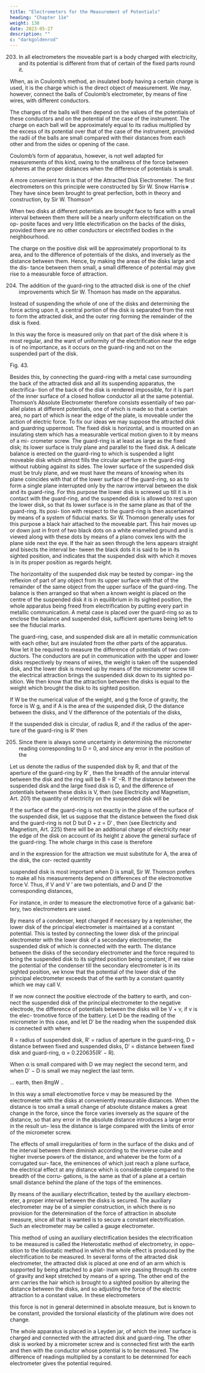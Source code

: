 ```yaml
---
title: "Electrometers for the Measurement of Potentials"
heading: "Chapter 11e"
weight: 138
date: 2023-05-27
description: ""
c: "darkgoldenrod"
---
```



203. In all electrometers the moveable part is a body charged with electricity, and its potential is different from that of certain of the fixed parts round it. 

When, as in Coulomb’s method, an insulated body having a certain charge is used, it is the charge which is the direct object of measurement. We may, however, connect the balls of Coulomb’s electrometer, by means of fine wires, with different conductors. 

The charges of the balls will then depend on the values of the potentials of these conductors and on the potential of the case of the instrument. The charge on each ball will be approximately equal to its radius multiplied by the excess of its potential over that of the case of the instrument, provided the radii of the balls are small compared with their distances from each other and from the sides or opening of the case.


Coulomb’s form of apparatus, however, is not well adapted for measurements of this kind, owing to the smallness of the force between spheres at the proper distances when the difference of potentials is small. 

A more convenient form is that of the Attracted Disk Electrometer. The first electrometers on this principle were constructed by Sir W. Snow Harris∗ . They have since been brought to great perfection, both in theory and construction, by Sir W. Thomson†

When two disks at different potentials are brought face to face with a small interval between them there will be a nearly uniform electrification on the op- posite faces and very little electrification on the backs of the disks, provided there are no other conductors or electrified bodies in the neighbourhood. 

The charge on the positive disk will be approximately proportional to its area, and to the difference of potentials of the disks, and inversely as the distance between them. Hence, by making the areas of the disks large and the dis- tance between them small, a small difference of potential may give rise to a measurable force of attraction.

204. The addition of the guard-ring to the attracted disk is one of the chief improvements which Sir W. Thomson has made on the apparatus.

Instead of suspending the whole of one of the disks and determining the force acting upon it, a central portion of the disk is separated from the rest to form the attracted disk, and the outer ring forming the remainder of the disk is fixed.

In this way the force is measured only on that part of the disk where it is most regular, and the want of uniformity of the electrification near the edge is of no importance, as it occurs on the guard-ring and not on the suspended part of the disk.

Fig. 43.

Besides this, by connecting the guard-ring with a metal case surrounding the back of the attracted disk and all its suspending apparatus, the electrifica- tion of the back of the disk is rendered impossible, for it is part of the inner surface of a closed hollow conductor all at the same potential. Thomson’s Absolute Electrometer therefore consists essentially of two par- allel plates at different potentials, one of which is made so that a certain area, no part of which is near the edge of the plate, is moveable under the action of electric force. To fix our ideas we may suppose the attracted disk and guardring uppermost. The fixed disk is horizontal, and is mounted on an insulating stem which has a measurable vertical motion given to it by means of a mi- crometer screw. The guard-ring is at least as large as the fixed disk; its lower surface is truly plane and parallel to the fixed disk. A delicate balance is erected on the guard-ring to which is suspended a light moveable disk which almost fills the circular aperture in the guard-ring without rubbing against its sides. The lower surface of the suspended disk must be truly plane, and we must have the means of knowing when its plane coincides with that of the lower surface of the guard-ring, so as to form a single plane interrupted only by the narrow interval between the disk and its guard-ring. For this purpose the lower disk is screwed up till it is in contact with the guard-ring, and the suspended disk is allowed to rest upon the lower disk, so that its lower surface is in the same plane as that of the guard-ring. Its posi-
tion with respect to the guard-ring is then ascertained by means of a system of
fiducial marks. Sir W. Thomson generally uses for this purpose a black hair
attached to the moveable part. This hair moves up or down just in front of
two black dots on a white enamelled ground and is viewed along with these
dots by means of a plano convex lens with the plane side next the eye. If
the hair as seen through the lens appears straight and bisects the interval be-
tween the black dots it is said to be in its sighted position, and indicates that
the suspended disk with which it moves is in its proper position as regards
height. 

The horizontality of the suspended disk may be tested by compar- ing the reflexion of part of any object from its upper surface with that of the remainder of the same object from the upper surface of the guard-ring. The balance is then arranged so that when a known weight is placed on the centre of the suspended disk it is in equilibrium in its sighted position, the whole apparatus being freed from electrification by putting every part in metallic communication. A metal case is placed over the guard-ring so as to enclose the balance and suspended disk, sufficient apertures being left to see the fiducial marks.

The guard-ring, case, and suspended disk are all in metallic communication
with each other, but are insulated from the other parts of the apparatus.
Now let it be required to measure the difference of potentials of two con-
ductors. The conductors are put in communication with the upper and lower
disks respectively by means of wires, the weight is taken off the suspended
disk, and the lower disk is moved up by means of the micrometer screw till
the electrical attraction brings the suspended disk down to its sighted po-
sition. We then know that the attraction between the disks is equal to the
weight which brought the disk to its sighted position.

If W be the numerical value of the weight, and g the force of gravity,
the force is W g, and if A is the area of the suspended disk, D the distance
between the disks, and V the difference of the potentials of the disks,

If the suspended disk is circular, of radius R, and if the radius of the aper-
ture of the guard-ring is R′ then

<!-- A = 12 π(R2 + R′2 )∗ , and V = 4D √
gW
R2 + R′2 -->


205. Since there is always some uncertainty in determining the micrometer reading corresponding to D = 0, and since any error in the position of the


Let us denote the radius of the suspended disk by R, and that of the aperture of the guard-ring
by R′ , then the breadth of the annular interval between the disk and the ring will be B = R′ −R.
If the distance between the suspended disk and the large fixed disk is D, and the difference of
potentials between these disks is V, then (see Electricity and Magnetism, Art. 201) the quantity
of electricity on the suspended disk will be
<!-- Q=VR2 + R′2 R′2 − R2 α
−
,
{ 8D
8D D + α }
α=Bloge 2
,
π
where
or α = 0.220635(R′ − R). -->

If the surface of the guard-ring is not exactly in the plane of the surface of the suspended
disk, let us suppose that the distance between the fixed disk and the guard-ring is not D but
D + z = D′ , then (see Electricity and Magnetism, Art. 225) there will be an additional charge
of electricity near the edge of the disk on account of its height z above the general surface of
the guard-ring. The whole charge in this case is therefore

<!-- Q=V
4π(R + R′ )
R2 + R′2 R′2 − R2 α
R + R′ ′
−
+
(D − D) loge
,
{ 8D
8D D + α
D
D′ − D } -->

and in the expression for the attraction we must substitute for A, the area of the disk, the cor-
rected quantity

<!-- A = 12 π
4π(R + R′ )
α
R2 + R′2 − (R′2 − R2 )
+ 8(R + R′ )(D′ − D) loge
,
{
D+α
D′ − D }ABSOLUTE ELECTROMETER.
191 -->

suspended disk is most important when D is small, Sir W. Thomson prefers to
make all his measurements depend on differences of the electromotive force
V. Thus, if V and V ′ are two potentials, and D and D′ the corresponding
distances,

<!-- 8πgW
V − V ′ = (D − D′ )√
.
A -->

For instance, in order to measure the electromotive force of a galvanic bat-
tery, two electrometers are used.

By means of a condenser, kept charged if necessary by a replenisher, the lower disk of the principal electrometer is maintained at a constant potential. This is tested by connecting the lower disk of the principal electrometer with the lower disk of a secondary electrometer, the suspended disk of which is connected with the earth. The distance between the disks of the secondary electrometer and the force required to bring the suspended disk to its sighted position being constant, if we raise the potential of the condenser till the secondary electrometer is in its sighted position, we know that the potential of the lower disk of the principal electrometer exceeds that of the earth by a constant quantity which we may call V.

If we now connect the positive electrode of the battery to earth, and con-
nect the suspended disk of the principal electrometer to the negative electrode,
the difference of potentials between the disks will be V + v, if v is the elec-
tromotive force of the battery. Let D be the reading of the micrometer in this
case, and let D′ be the reading when the suspended disk is connected with
where

R = radius of suspended disk,
R′ = radius of aperture in the guard-ring,
D = distance between fixed and suspended disks,
D′ = distance between fixed disk and guard-ring,
α = 0.220635(R′ − R).

When α is small compared with D we may neglect the second term, and when D′ − D is
small we may neglect the last term.

...
earth, then
8πgW
..

In this way a small electromotive force v may be measured by the electrometer with the disks at conveniently measurable distances. When the distance
is too small a small change of absolute distance makes a great change in the
force, since the force varies inversely as the square of the distance, so that
any error in the absolute distance introduces a large error in the result un-
less the distance is large compared with the limits of error of the micrometer
screw.

The effects of small irregularities of form in the surface of the disks and of
the interval between them diminish according to the inverse cube and higher
inverse powers of the distance, and whatever be the form of a corrugated sur-
face, the eminences of which just reach a plane surface, the electrical effect
at any distance which is considerable compared to the breadth of the corru-
gations, is the same as that of a plane at a certain small distance behind the
plane of the tops of the eminences.

By means of the auxiliary electrification, tested by the auxiliary electrom-
eter, a proper interval between the disks is secured.
The auxiliary electrometer may be of a simpler construction, in which there
is no provision for the determination of the force of attraction in absolute
measure, since all that is wanted is to secure a constant electrification. Such
an electrometer may be called a gauge electrometer.

This method of using an auxiliary electrification besides the electrification
to be measured is called the Heterostatic method of electrometry, in oppo-
sition to the Idiostatic method in which the whole effect is produced by the
electrification to be measured.
In several forms of the attracted disk electrometer, the attracted disk is
placed at one end of an arm which is supported by being attached to a plat-
inum wire passing through its centre of gravity and kept stretched by means
of a spring. The other end of the arm carries the hair which is brought to a
sighted position by altering the distance between the disks, and so adjusting
the force of the electric attraction to a constant value. In these electrometers

<!-- v = (D − D′ )√ -->

this force is not in general determined in absolute measure, but is known to
be constant, provided the torsional elasticity of the platinum wire does not
change.

The whole apparatus is placed in a Leyden jar, of which the inner surface is
charged and connected with the attracted disk and guard-ring. The other disk
is worked by a micrometer screw and is connected first with the earth and
then with the conductor whose potential is to be measured. The difference
of readings multiplied by a constant to be determined for each electrometer
gives the potential required.

